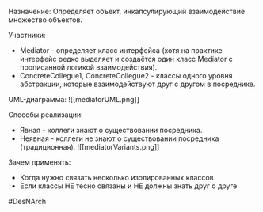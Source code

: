 Назначение: 
Определяет объект, инкапсулирующий взаимодействие множество объектов.

Участники:
- Mediator - определяет класс интерфейса (хотя на практике интерфейс редко выделяет и создаётся один класс Mediator с прописанной логикой взаимодействия).
- ConcreteCollegue1, ConcreteCollegue2 - классы одного уровня абстракции, которые взаимодействуют друг с другом в посреднике.

UML-диаграмма:
![[mediatorUML.png]]

Способы реализации:
- Явная - коллеги знают о существовании посредника.
- Неявная - коллеги не знают о существовании посредника (традиционная).
![[mediatorVariants.png]]

Зачем применять:
- Когда нужно связать несколько изолированных классов
- Если классы НЕ тесно связаны и НЕ должны знать друг о друге

#DesNArch 